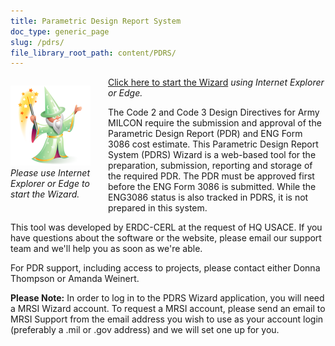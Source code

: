 ```yaml
---
title: Parametric Design Report System
doc_type: generic_page
slug: /pdrs/
file_library_root_path: content/PDRS/
---
```


<div>
  <div style="width: 128px; float: left; margin: 1em 2em 1em 0;">
    <a href="https://rfpwizard.mrsi.erdc.dren.mil/wizards/pdrsw/Client/WizardApplication.application"><img src="./pdrs-wizard-256x256.png" alt="PDRS Wizard"/></a>
    <em>
    Please use Internet Explorer or Edge to start the Wizard.
    </em>
  </div>
</div>

[Click here to start the Wizard](https://rfpwizard.mrsi.erdc.dren.mil/wizards/pdrsw/Client/WizardApplication.application)
*using Internet Explorer or Edge.*

The Code 2 and Code 3 Design Directives for Army MILCON require the submission and approval of the Parametric Design Report (PDR) and ENG Form 3086 cost estimate. This Parametric Design Report System (PDRS) Wizard is a web-based tool for the preparation, submission, reporting and storage of the required PDR. The PDR must be approved first before the ENG Form 3086 is submitted. While the ENG3086 status is also tracked in PDRS, it is not prepared in this system.

This tool was developed by ERDC-CERL at the request of HQ USACE. If you have questions about the software or the website, please email our support team and we'll help you as soon as we're able.

For PDR support, including access to projects, please contact either Donna Thompson or Amanda Weinert.

**Please Note:** In order to log in to the PDRS Wizard application, you will need a MRSI Wizard account. To request a MRSI account, please send an email to MRSI Support from the email address you wish to use as your account login (preferably a .mil or .gov address) and we will set one up for you.
